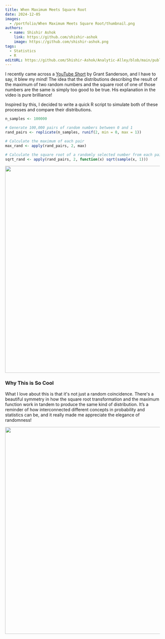 ```yaml
---
title: When Maximum Meets Square Root
date: 2024-12-05
images: 
  - /portfolio/When Maximum Meets Square Root/thumbnail.png
authors:
  - name: Shishir Ashok
    link: https://github.com/shishir-ashok
    image: https://github.com/shishir-ashok.png
tags:
  - Statistics
  - R
editURL: https://github.com/Shishir-Ashok/Analytic-Alley/blob/main/public/portfolio/When%20Maximum%20Meets%20Square%20Root/When%20Maximum%20Meets%20Square%20Root.Rmd
---
```


I recently came across a [YouTube Short](https://www.youtube.com/shorts/Pny70rNPJLk) by Grant Sanderson, and I have to say, it blew my mind! The idea that the distributions describing the result of the maximum of two random numbers and the square root of one of those numbers are the same is simply too good to be true. His explanation in the video is pure brilliance!

Inspired by this, I decided to write a quick R script to simulate both of these processes and compare their distributions.


``` r
n_samples <- 100000

# Generate 100,000 pairs of random numbers between 0 and 1
rand_pairs <- replicate(n_samples, runif(2, min = 0, max = 1))

# Calculate the maximum of each pair
max_rand <- apply(rand_pairs, 2, max)

# Calculate the square root of a randomly selected number from each pair
sqrt_rand <- apply(rand_pairs, 2, function(x) sqrt(sample(x, 1)))
```

<img src="/portfolio/When Maximum Meets Square Root/When Maximum Meets Square Root_files/figure-html/unnamed-chunk-3-1.png" width="672" />


### Why This is So Cool

What I love about this is that it's not just a random coincidence. There's a beautiful symmetry in how the square root transformation and the maximum function work in tandem to produce the same kind of distribution. It’s a reminder of how interconnected different concepts in probability and statistics can be, and it really made me appreciate the elegance of randomness!

<img src="/portfolio/When Maximum Meets Square Root/evolution.gif" width="672" />
